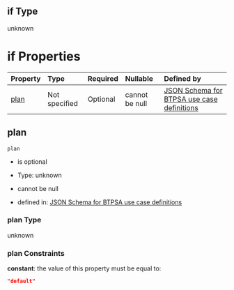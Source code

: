 ## if Type

unknown

# if Properties

| Property      | Type          | Required | Nullable       | Defined by                                                                                                                                                                                                                                  |
| :------------ | :------------ | :------- | :------------- | :------------------------------------------------------------------------------------------------------------------------------------------------------------------------------------------------------------------------------------------ |
| [plan](#plan) | Not specified | Optional | cannot be null | [JSON Schema for BTPSA use case definitions](btpsa-usecase-properties-services-items-allof-2-then-allof-10-then-allof-0-if-properties-plan.md "undefined#/properties/services/items/allOf/2/then/allOf/10/then/allOf/0/if/properties/plan") |

## plan



`plan`

*   is optional

*   Type: unknown

*   cannot be null

*   defined in: [JSON Schema for BTPSA use case definitions](btpsa-usecase-properties-services-items-allof-2-then-allof-10-then-allof-0-if-properties-plan.md "undefined#/properties/services/items/allOf/2/then/allOf/10/then/allOf/0/if/properties/plan")

### plan Type

unknown

### plan Constraints

**constant**: the value of this property must be equal to:

```json
"default"
```

